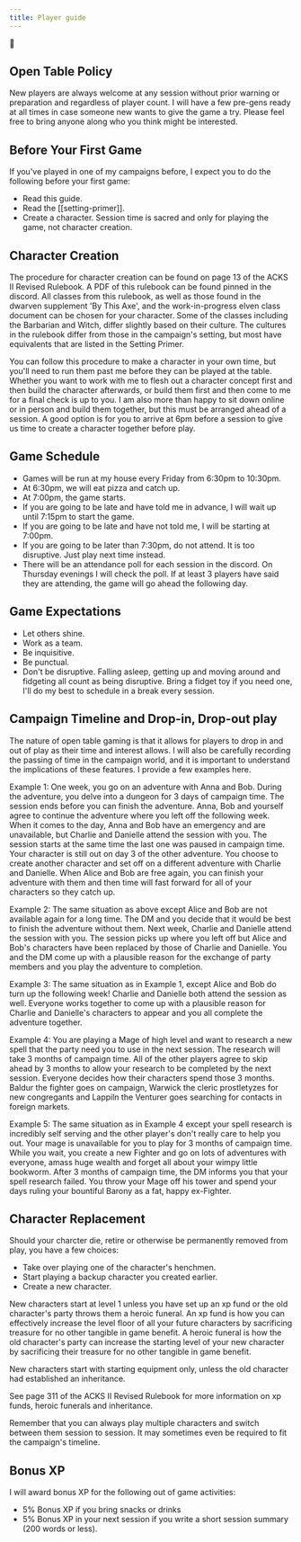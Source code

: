 ```yaml
---
title: Player guide
---
```


🌱

## Open Table Policy
New players are always welcome at any session without prior warning or preparation and regardless of player count. I will have a few pre-gens ready at all times in case someone new wants to give the game a try. Please feel free to bring anyone along who you think might be interested.

## Before Your First Game
If you've played in one of my campaigns before, I expect you to do the following before your first game:
- Read this guide.
- Read the [[setting-primer]].
- Create a character. Session time is sacred and only for playing the game, not character creation.

## Character Creation
The procedure for character creation can be found on page 13 of the ACKS II Revised Rulebook. A PDF of this rulebook can be found pinned in the discord. All classes from this rulebook, as well as those found in the dwarven supplement 'By This Axe', and the work-in-progress elven class document can be chosen for your character. Some of the classes including the Barbarian and Witch, differ slightly based on their culture. The cultures in the rulebook differ from those in the campaign's setting, but most have equivalents that are listed in the Setting Primer.

You can follow this procedure to make a character in your own time, but you'll need to run them past me before they can be played at the table. Whether you want to work with me to flesh out a character concept first and then build the character afterwards, or build them first and then come to me for a final check is up to you. I am also more than happy to sit down online or in person and build them together, but this must be arranged ahead of a session. A good option is for you to arrive at 6pm before a session to give us time to create a character together before play.

## Game Schedule
- Games will be run at my house every Friday from 6:30pm to 10:30pm.
- At 6:30pm, we will eat pizza and catch up.
- At 7:00pm, the game starts.
- If you are going to be late and have told me in advance, I will wait up until 7:15pm to start the game.
- If you are going to be late and have not told me, I will be starting at 7:00pm.
- If you are going to be later than 7:30pm, do not attend. It is too disruptive. Just play next time instead.
- There will be an attendance poll for each session in the discord. On Thursday evenings I will check the poll. If at least 3 players have said they are attending, the game will go ahead the following day.

## Game Expectations
- Let others shine.
- Work as a team.
- Be inquisitive.
- Be punctual.
- Don't be disruptive. Falling asleep, getting up and moving around and fidgeting all count as being disruptive. Bring a fidget toy if you need one, I'll do my best to schedule in a break every session.

## Campaign Timeline and Drop-in, Drop-out play
The nature of open table gaming is that it allows for players to drop in and out of play as their time and interest allows. I will also be carefully recording the passing of time in the campaign world, and it is important to understand the implications of these features. I provide a few examples here.

Example 1: One week, you go on an adventure with Anna and Bob. During the adventure, you delve into a dungeon for 3 days of campaign time. The session ends before you can finish the adventure. Anna, Bob and yourself agree to continue the adventure where you left off the following week. When it comes to the day, Anna and Bob have an emergency and are unavailable, but Charlie and Danielle attend the session with you. The session starts at the same time the last one was paused in campaign time. Your character is still out on day 3 of the other adventure. You choose to create another character and set off on a different adventure with Charlie and Danielle. When Alice and Bob are free again, you can finish your adventure with them and then time will fast forward for all of your characters so they catch up.

Example 2: The same situation as above except Alice and Bob are not available again for a long time. The DM and you decide that it would be best to finish the adventure without them. Next week, Charlie and Danielle attend the session with you. The session picks up where you left off but Alice and Bob's characters have been replaced by those of Charlie and Danielle. You and the DM come up with a plausible reason for the exchange of party members and you play the adventure to completion.

Example 3: The same situation as in Example 1, except Alice and Bob do turn up the following week! Charlie and Danielle both attend the session as well. Everyone works together to come up with a plausible reason for Charlie and Danielle's characters to appear and you all complete the adventure together.

Example 4: You are playing a Mage of high level and want to research a new spell that the party need you to use in the next session. The research will take 3 months of campaign time. All of the other players agree to skip ahead by 3 months to allow your research to be completed by the next session. Everyone decides how their characters spend those 3 months. Baldur the fighter goes on campaign, Warwick the cleric prostletyzes for new congregants and Lappiln the Venturer goes searching for contacts in foreign markets.

Example 5: The same situation as in Example 4 except your spell research is incredibly self serving and the other player's don't really care to help you out. Your mage is unavailable for you to play for 3 months of campaign time. While you wait, you create a new Fighter and go on lots of adventures with everyone, amass huge wealth and forget all about your wimpy little bookworm. After 3 months of campaign time, the DM informs you that your spell research failed. You throw your Mage off his tower and spend your days ruling your bountiful Barony as a fat, happy ex-Fighter.

## Character Replacement
Should your charcter die, retire or otherwise be permanently removed from play, you have a few choices:
- Take over playing one of the character's henchmen.
- Start playing a backup character you created earlier.
- Create a new character.

New characters start at level 1 unless you have set up an xp fund or the old character's party throws them a heroic funeral. An xp fund is how you can effectively increase the level floor of all your future characters by sacrificing treasure for no other tangible in game benefit. A heroic funeral is how the old character's party can increase the starting level of your new character by sacrificing their treasure for no other tangible in game benefit.

New characters start with starting equipment only, unless the old character had established an inheritance. 

See page 311 of the ACKS II Revised Rulebook for more information on xp funds, heroic funerals and inheritance.

Remember that you can always play multiple characters and switch between them session to session. It may sometimes even be required to fit the campaign's timeline.

## Bonus XP
I will award bonus XP for the following out of game activities:
- 5% Bonus XP if you bring snacks or drinks
- 5% Bonus XP in your next session if you write a short session summary (200 words or less).
